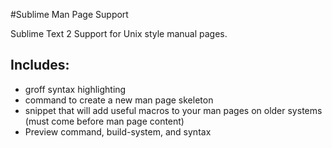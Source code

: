 #Sublime Man Page Support

Sublime Text 2 Support for Unix style manual pages.

## Includes:

 * groff syntax highlighting
 * command to create a new man page skeleton
 * snippet that will add useful macros to your man pages on older systems (must come before man page content)
 * Preview command, build-system, and syntax
